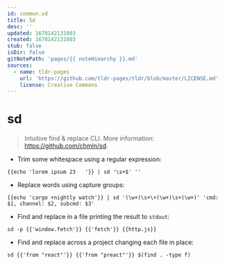 ```yaml
---
id: common.sd
title: Sd
desc: ''
updated: 1670142131003
created: 1670142131003
stub: false
isDir: false
gitNotePath: 'pages/{{ noteHiearchy }}.md'
sources:
  - name: tldr-pages
    url: 'https://github.com/tldr-pages/tldr/blob/master/LICENSE.md'
    license: Creative Commons
---
```

# sd

> Intuitive find & replace CLI.
> More information: <https://github.com/chmln/sd>.

- Trim some whitespace using a regular expression:

`{{echo 'lorem ipsum 23   '}} | sd '\s+$' ''`

- Replace words using capture groups:

`{{echo 'cargo +nightly watch'}} | sd '(\w+)\s+\+(\w+)\s+(\w+)' 'cmd: $1, channel: $2, subcmd: $3'`

- Find and replace in a file printing the result to `stdout`:

`sd -p {{'window.fetch'}} {{'fetch'}} {{http.js}}`

- Find and replace across a project changing each file in place:

`sd {{'from "react"'}} {{'from "preact"'}} $(find . -type f)`

